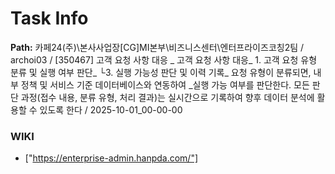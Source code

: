 # Task Info

**Path:** 카페24(주)\본사사업장\[CG]MI본부\비즈니스센터\엔터프라이즈코칭2팀 / archoi03 / [350467] 고객 요청 사항 대응 _ 고객 요청 사항 대응_ 1. 고객 요청 유형 분류 및 실행 여부 판단_ └3. 실행 가능성 판단 및 이력 기록_ 요청 유형이 분류되면, 내부 정책 및 서비스 기준 데이터베이스와 연동하여 _실행 가능 여부를 판단한다. 모든 판단 과정(접수 내용, 분류 유형, 처리 결과)는 실시간으로 기록하여 향후 데이터 분석에 활용할 수 있도록 한다 / 2025-10-01_00-00-00

### WIKI
- ["https://enterprise-admin.hanpda.com/"]

